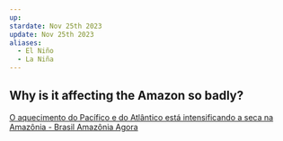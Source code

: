 ```yaml
---
up: 
stardate: Nov 25th 2023
update: Nov 25th 2023
aliases:
  - El Niño
  - La Niña
---
```


## Why is it affecting the Amazon so badly?

[O aquecimento do Pacífico e do Atlântico está intensificando a seca na Amazônia - Brasil Amazônia Agora](https://brasilamazoniaagora.com.br/2023/aquecimento-do-pacifico/)